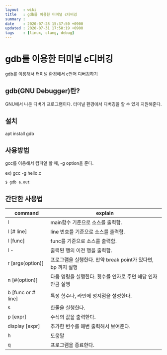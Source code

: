 ```yaml
---
layout  : wiki
title   : gdb를 이용한 터미널 c디버깅
summary : 
date    : 2020-07-28 15:37:50 +0900
updated : 2020-07-31 17:58:19 +0900
tags    : [linux, clang, debug]
---
```


# gdb를 이용한 터미널 c디버깅

gdb를 이용해서 터미널 환경에서 c언어 디버깅하기

## gdb(GNU Debugger)란?

GNU에서 나온 디버거 프로그램이다.
터미널 환경에서 디버깅을 할 수 있게 지원해준다.

## 설치

apt install gdb

## 사용방법

gcc를 이용해서 컴파일 할 때, -g option을 준다.

ex) gcc -g hello.c
```shell    
$ gdb a.out
```

## 간단한 사용법

| command            | explain                                                      |
|--------------------|--------------------------------------------------------------|
| l                  | main함수 기준으로 소스를 출력함.                             |
| l [# line]         | line 번호를 기준으로 소스를 출력함.                          |
| l [func]           | func를 기준으로 소스를 출력함.                               |
| l -                | 출력된 행의 이전 행을 출력함.                                |
| r [args(option)]   | 프로그램을 실행한다. 만약 break point가 있다면, bp 까지 실행 |
| n [#(option)]      | 다음 명령을 실행한다. 횟수를 인자로 주면 해당 인자만큼 실행  |
| b [func or # line] | 특정 함수나, 라인에 정지점을 설정한다.                       |
| s                  | 한줄을 실행한다.                                             |
| p [expr]           | 수식의 값을 출력한다.                                        |
| display [expr]     | 추가한 변수를 매번 출력해서 보여준다.                        |
| h                  | 도움말                                                       |
| q                  | 프로그램을 종료한다.                                         |

